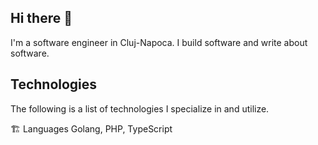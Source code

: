 ## Hi there 👋
I'm a software engineer in Cluj-Napoca. I build software and write about software.


## Technologies
The following is a list of technologies I specialize in and utilize.

🏗️ Languages
Golang, PHP, TypeScript
